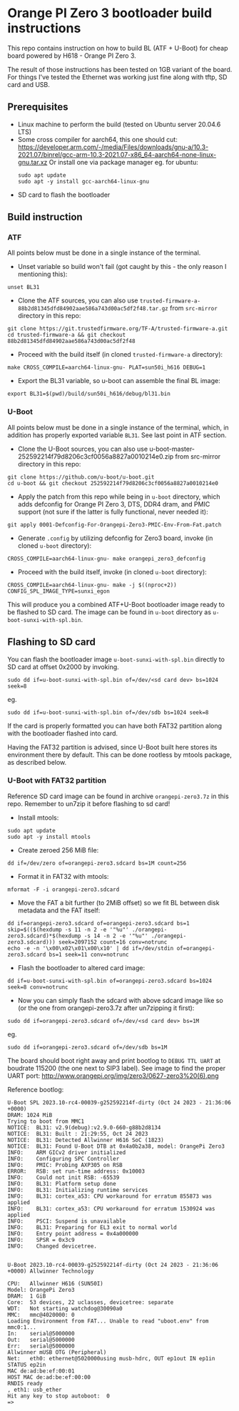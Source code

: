 # Orange PI Zero 3 bootloader build instructions
This repo contains instruction on how to build BL (ATF + U-Boot) for
cheap board powered by H618 - Orange PI Zero 3.

The result of those instructions has been tested on 1GB variant of the board.
For things I've tested the Ethernet was working just fine along with tftp,
SD card and USB.

## Prerequisites
- Linux machine to perform the build (tested on Ubuntu server 20.04.6 LTS)
- Some cross compiler for aarch64, this one should cut:
  https://developer.arm.com/-/media/Files/downloads/gnu-a/10.3-2021.07/binrel/gcc-arm-10.3-2021.07-x86_64-aarch64-none-linux-gnu.tar.xz
  Or install one via package manager eg. for ubuntu: 
  ```
  sudo apt update
  sudo apt -y install gcc-aarch64-linux-gnu
  ```
- SD card to flash the bootloader

## Build instruction

### ATF
All points below must be done in a single instance of the terminal.
- Unset variable so build won't fail (got caught by this - 
  the only reason I mentioning this):
```
unset BL31
```
- Clone the ATF sources, you can also use
  ```trusted-firmware-a-88b2d81345dfd84902aae586a743d00ac5df2f48.tar.gz```
  from ```src-mirror``` directory in this repo:
```
git clone https://git.trustedfirmware.org/TF-A/trusted-firmware-a.git
cd trusted-firmware-a && git checkout 88b2d81345dfd84902aae586a743d00ac5df2f48
```
- Proceed with the build itself (in cloned ```trusted-firmware-a``` directory):
```
make CROSS_COMPILE=aarch64-linux-gnu- PLAT=sun50i_h616 DEBUG=1
```
- Export the BL31 variable, so u-boot can assemble the final BL image:
```
export BL31=$(pwd)/build/sun50i_h616/debug/bl31.bin
```

### U-Boot
All points below must be done in a single instance of the terminal, which,
in addition has properly exported variable ```BL31```. See last point in ATF
section.

- Clone the U-Boot sources, you can also use
u-boot-master-252592214f79d8206c3cf0056a8827a0010214e0.zip
from src-mirror directory in this repo:
```
git clone https://github.com/u-boot/u-boot.git
cd u-boot && git checkout 252592214f79d8206c3cf0056a8827a0010214e0
```
- Apply the patch from this repo while being in ```u-boot``` directory,
  which adds defconfig for Orange PI Zero 3, DTS, DDR4 dram,
  and PMIC support (not sure if the latter is fully functional, never needed it):
```
git apply 0001-Defconfig-For-Orangepi-Zero3-PMIC-Env-From-Fat.patch
```
- Generate ```.config``` by utilizing defconfig for Zero3 board, invoke
  (in cloned ```u-boot``` directory):
```
CROSS_COMPILE=aarch64-linux-gnu- make orangepi_zero3_defconfig 
```
- Proceed with the build itself, invoke (in cloned ```u-boot``` directory):
```
CROSS_COMPILE=aarch64-linux-gnu- make -j $((nproc+2)) CONFIG_SPL_IMAGE_TYPE=sunxi_egon
```

This will produce you a combined ATF+U-Boot bootloader image ready to be flashed
to SD card. The image can be found in ```u-boot``` directory as ```u-boot-sunxi-with-spl.bin```.

## Flashing to SD card
You can flash the bootloader image ```u-boot-sunxi-with-spl.bin``` directly to
SD card at offset 0x2000 by invoking.
```
sudo dd if=u-boot-sunxi-with-spl.bin of=/dev/<sd card dev> bs=1024 seek=8
```
eg.
```
sudo dd if=u-boot-sunxi-with-spl.bin of=/dev/sdb bs=1024 seek=8
```

If the card is properly formatted you can have both FAT32 partition
along with the bootloader flashed into card.

Having the FAT32 partition is advised, since U-Boot built here stores its
environment there by default. This can be done rootless by mtools package, as
described below.

### U-Boot with FAT32 partition
Reference SD card image can be found in archive ```orangepi-zero3.7z``` in this repo.
Remember to un7zip it before flashing to sd card!
- Install mtools:
```
sudo apt update
sudo apt -y install mtools
```
- Create zeroed 256 MiB file:
```
dd if=/dev/zero of=orangepi-zero3.sdcard bs=1M count=256
```
- Format it in FAT32 with mtools:
```
mformat -F -i orangepi-zero3.sdcard
```
- Move the FAT a bit further (to 2MiB offset) so we fit BL between disk metadata and the FAT itself:
```
dd if=orangepi-zero3.sdcard of=orangepi-zero3.sdcard bs=1 skip=$(($(hexdump -s 11 -n 2 -e '"%u"' ./orangepi-zero3.sdcard)*$(hexdump -s 14 -n 2 -e '"%u"' ./orangepi-zero3.sdcard))) seek=2097152 count=16 conv=notrunc
echo -e -n '\x00\x02\x01\x00\x10' | dd if=/dev/stdin of=orangepi-zero3.sdcard bs=1 seek=11 conv=notrunc
```
- Flash the bootloader to altered card image:
```
dd if=u-boot-sunxi-with-spl.bin of=orangepi-zero3.sdcard bs=1024 seek=8 conv=notrunc
```
- Now you can simply flash the sdcard with above sdcard image like so 
  (or the one from orangepi-zero3.7z after un7zipping it first):
```
sudo dd if=orangepi-zero3.sdcard of=/dev/<sd card dev> bs=1M
```
eg.
```
sudo dd if=orangepi-zero3.sdcard of=/dev/sdb bs=1M
```

The board should boot right away and print bootlog to ```DEBUG TTL UART``` at boudrate 115200 (the one next to SIP3 label).
See image to find the proper UART port:
http://www.orangepi.org/img/zero3/0627-zero3%20(6).png

Reference bootlog:
```
U-Boot SPL 2023.10-rc4-00039-g252592214f-dirty (Oct 24 2023 - 21:36:06 +0000)
DRAM: 1024 MiB
Trying to boot from MMC1
NOTICE:  BL31: v2.9(debug):v2.9.0-660-g88b2d8134
NOTICE:  BL31: Built : 21:29:55, Oct 24 2023
NOTICE:  BL31: Detected Allwinner H616 SoC (1823)
NOTICE:  BL31: Found U-Boot DTB at 0x4a0b2a38, model: OrangePi Zero3
INFO:    ARM GICv2 driver initialized
INFO:    Configuring SPC Controller
INFO:    PMIC: Probing AXP305 on RSB
ERROR:   RSB: set run-time address: 0x10003
INFO:    Could not init RSB: -65539
INFO:    BL31: Platform setup done
INFO:    BL31: Initializing runtime services
INFO:    BL31: cortex_a53: CPU workaround for erratum 855873 was applied
INFO:    BL31: cortex_a53: CPU workaround for erratum 1530924 was applied
INFO:    PSCI: Suspend is unavailable
INFO:    BL31: Preparing for EL3 exit to normal world
INFO:    Entry point address = 0x4a000000
INFO:    SPSR = 0x3c9
INFO:    Changed devicetree.


U-Boot 2023.10-rc4-00039-g252592214f-dirty (Oct 24 2023 - 21:36:06 +0000) Allwinner Technology

CPU:   Allwinner H616 (SUN50I)
Model: OrangePi Zero3
DRAM:  1 GiB
Core:  53 devices, 22 uclasses, devicetree: separate
WDT:   Not starting watchdog@30090a0
MMC:   mmc@4020000: 0
Loading Environment from FAT... Unable to read "uboot.env" from mmc0:1...
In:    serial@5000000
Out:   serial@5000000
Err:   serial@5000000
Allwinner mUSB OTG (Peripheral)
Net:   eth0: ethernet@5020000using musb-hdrc, OUT ep1out IN ep1in STATUS ep2in
MAC de:ad:be:ef:00:01
HOST MAC de:ad:be:ef:00:00
RNDIS ready
, eth1: usb_ether
Hit any key to stop autoboot:  0
=>
```